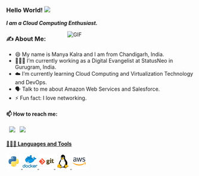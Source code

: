 ### Hello World!  <img src="https://github.com/sciencepal/sciencepal/blob/master/assets/Hi.gif" width="29px">
***I am a Cloud Computing Enthusiast.***

<img align="right" alt="GIF" src="https://raw.githubusercontent.com/rahul-jha98/rahul-jha98/main/techstack.gif" width="340px"/>

### ✍️ About Me:
  - 😄 My name is Manya Kalra and I am from Chandigarh, India.
  - 👨🏻‍💻 I’m currently working as a Digital Evangelist at StatusNeo in Gurugram, India.
  - ☁️ I’m currently learning Cloud Computing and Virtualization Technology and DevOps.
  - 🗣️ Talk to me about Amazon Web Services and Salesforce.
  - ⚡ Fun fact: I love networking.

#### 📫 How to reach me:
  
 &nbsp; [<img src="https://img.icons8.com/color/48/000000/linkedin.png" width="3.5%"/>](https://www.linkedin.com/in/manya-kalra/) &nbsp; <a href="mailto:manya.kalra.7@gmail.com"> <img src="https://img.icons8.com/fluent/48/000000/gmail.png" width="3.5%"/>

 #### 👨🏻‍💻 Languages and Tools <br />
  <code><img height="40" src="https://raw.githubusercontent.com/github/explore/80688e429a7d4ef2fca1e82350fe8e3517d3494d/topics/python/python.png"></code>
  <code><img height="40" src="https://raw.githubusercontent.com/github/explore/80688e429a7d4ef2fca1e82350fe8e3517d3494d/topics/docker/docker.png"></code>
  <code><img height="40" src="https://raw.githubusercontent.com/github/explore/80688e429a7d4ef2fca1e82350fe8e3517d3494d/topics/git/git.png"></code>
  <code><img height="40" src="https://raw.githubusercontent.com/github/explore/80688e429a7d4ef2fca1e82350fe8e3517d3494d/topics/linux/linux.png"></code>
  <code><img height="40" src="https://raw.githubusercontent.com/github/explore/80688e429a7d4ef2fca1e82350fe8e3517d3494d/topics/aws/aws.png"></code>
